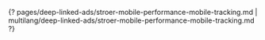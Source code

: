 {? pages/deep-linked-ads/stroer-mobile-performance-mobile-tracking.md | multilang/deep-linked-ads/stroer-mobile-performance-mobile-tracking.md ?}
